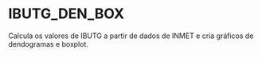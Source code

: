 # IBUTG_DEN_BOX
Calcula os valores de IBUTG a partir de dados de INMET e cria gráficos de dendogramas e boxplot.
